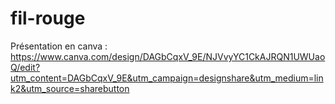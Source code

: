 # fil-rouge

Présentation en canva : https://www.canva.com/design/DAGbCqxV_9E/NJVvyYC1CkAJRQN1UWUaoQ/edit?utm_content=DAGbCqxV_9E&utm_campaign=designshare&utm_medium=link2&utm_source=sharebutton